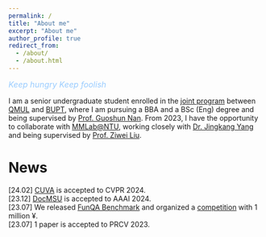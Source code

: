 ```yaml
---
permalink: /
title: "About me"
excerpt: "About me"
author_profile: true
redirect_from: 
  - /about/
  - /about.html
---
```


<font color=#99CCFF size=3>_Keep hungry Keep foolish_</font>


I am a senior undergraduate student enrolled in the [joint program](http://www.eecs.qmul.ac.uk/study-abroad/joint-programme-bupt/) between [QMUL](https://www.qmul.ac.uk/) and [BUPT](https://www.bupt.edu.cn/), where I am pursuing a BBA and a BSc (Eng) degree and being supervised by [Prof. Guoshun Nan](https://scholar.google.com/citations?user=uSykWkMAAAAJ&hl=en). From 2023, I have the opportunity to collaborate with [MMLab@NTU](https://www.mmlab-ntu.com/index.html), working closely with [Dr. Jingkang Yang](https://jingkang50.github.io/) and being supervised by [Prof. Ziwei Liu](https://liuziwei7.github.io/).

News
======
[24.02] [CUVA](https://github.com/fesvhtr/CUVA) is accepted to CVPR 2024.  
[23.12] [DocMSU](https://github.com/fesvhtr/DocMSU) is accepted to AAAI 2024.  
[23.07] We released [FunQA Benchmark](https://funqa-benchmark.github.io/) and organized a [competition](https://iacc.pazhoulab-huangpu.com/contestdetail?id=64af50154a0ed647faca623a&award=1,000,000) with 1 million ¥.  
[23.07] 1 paper is accepted to PRCV 2023.

